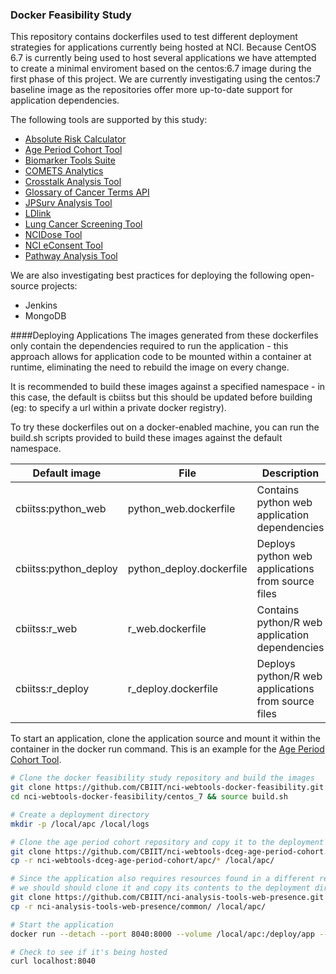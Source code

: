### Docker Feasibility Study

This repository contains dockerfiles used to test different deployment strategies for applications currently being hosted at NCI. Because CentOS 6.7 is currently being used to host several applications we have attempted to create a minimal enviroment based on the centos:6.7 image during the first phase of this project. We are currently investigating using the centos:7 baseline image as the repositories offer more up-to-date support for application dependencies.

The following tools are supported by this study:

- [Absolute Risk Calculator](https://github.com/CBIIT/nci-webtools-dceg-risk-assessment)
- [Age Period Cohort Tool](https://github.com/CBIIT/nci-webtools-dceg-age-period-cohort)
- [Biomarker Tools Suite](https://github.com/CBIIT/nci-webtools-dceg-sw-computational-tools)
- [COMETS Analytics](https://github.com/CBIIT/nci-webtools-comets-analytics)
- [Crosstalk Analysis Tool](https://github.com/CBIIT/nci-webtools-dceg-age-period-cohort)
- [Glossary of Cancer Terms API](https://github.com/CBIIT/nci-analysis-tools-glossary)
- [JPSurv Analysis Tool](https://github.com/CBIIT/nci-webtools-dccps-seer)
- [LDlink](https://github.com/CBIIT/nci-webtools-dceg-linkage)
- [Lung Cancer Screening Tool](https://github.com/CBIIT/nci-webtools-dceg-risk-assessment)
- [NCIDose Tool](https://github.com/CBIIT/nci-webtools-dceg-ncidose)
- [NCI eConsent Tool](https://github.com/CBIIT/nci-webtools-dceg-econsent)
- [Pathway Analysis Tool](https://github.com/CBIIT/nci-webtools-dceg-pathway-analysis)

We are also investigating best practices for deploying the following open-source projects:
- Jenkins
- MongoDB

####Deploying Applications
The images generated from these dockerfiles only contain the dependencies required to run the application - this approach allows for application code to be mounted within a container at runtime, eliminating the need to rebuild the image on every change.

It is recommended to build these images against a specified namespace - in this case, the default is cbiitss but this should be updated before building (eg: to specify a url within a private docker registry).

To try these dockerfiles out on a docker-enabled machine, you can run the build.sh scripts provided to build these images against the default namespace.

| Default image         | File                        | Description                                          | 
| --------------------- | --------------------------- | ---------------------------------------------------- |
| cbiitss:python_web    | python_web.dockerfile       | Contains python web application dependencies         |
| cbiitss:python_deploy | python_deploy.dockerfile    | Deploys python web applications from source files    |
| cbiitss:r_web         | r_web.dockerfile            | Contains python/R web application dependencies       |
| cbiitss:r_deploy      | r_deploy.dockerfile         | Deploys python/R web applications from source files  |

To start an application, clone the application source and mount it within the container in the docker run command. This is an example for the [Age Period Cohort Tool](https://github.com/CBIIT/nci-webtools-dceg-age-period-cohort).

```bash
# Clone the docker feasibility study repository and build the images
git clone https://github.com/CBIIT/nci-webtools-docker-feasibility.git
cd nci-webtools-docker-feasibility/centos_7 && source build.sh

# Create a deployment directory
mkdir -p /local/apc /local/logs

# Clone the age period cohort repository and copy it to the deployment directory
git clone https://github.com/CBIIT/nci-webtools-dceg-age-period-cohort.git
cp -r nci-webtools-dceg-age-period-cohort/apc/* /local/apc/

# Since the application also requires resources found in a different repository,
# we should should clone it and copy its contents to the deployment directory
git clone https://github.com/CBIIT/nci-analysis-tools-web-presence.git
cp -r nci-analysis-tools-web-presence/common/ /local/apc/

# Start the application
docker run --detach --port 8040:8000 --volume /local/apc:/deploy/app --volume /local/logs:/deploy/logs r_deploy

# Check to see if it's being hosted
curl localhost:8040
```
